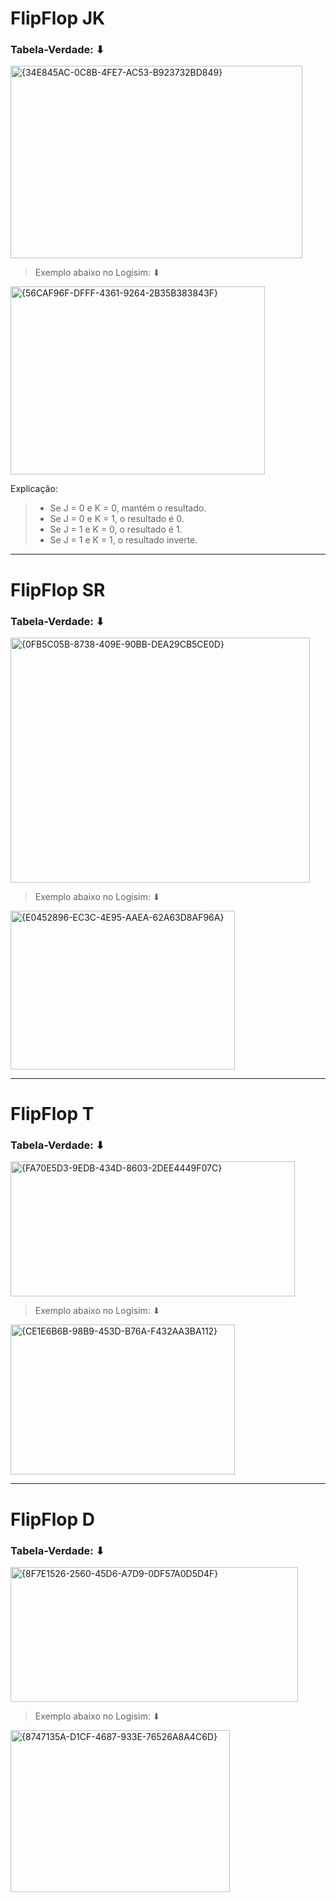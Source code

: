 
# FlipFlop JK 

### Tabela-Verdade: ⬇

<img width="467" height="308" alt="{34E845AC-0C8B-4FE7-AC53-B923732BD849}" src="https://github.com/user-attachments/assets/d88255f6-b28e-43c5-973f-888ddf79ebc4" /> <br>

> Exemplo abaixo no Logisim: ⬇

<img width="407" height="301" alt="{56CAF96F-DFFF-4361-9264-2B35B383843F}" src="https://github.com/user-attachments/assets/be9e09f3-088e-4073-a55d-687a471c413c" /> <br>


Explicação:

> - Se J = 0 e K = 0, mantém o resultado.
> - Se J = 0 e K = 1, o resultado é 0.
> - Se J = 1 e K = 0, o resultado é 1.
> - Se J = 1 e K = 1, o resultado inverte.

---

# FlipFlop SR

### Tabela-Verdade: ⬇

<img width="479" height="392" alt="{0FB5C05B-8738-409E-90BB-DEA29CB5CE0D}" src="https://github.com/user-attachments/assets/9fbe3d5e-8302-4a41-aa13-5bf8db377590" /> <br>

> Exemplo abaixo no Logisim: ⬇
<img width="359" height="254" alt="{E0452896-EC3C-4E95-AAEA-62A63D8AF96A}" src="https://github.com/user-attachments/assets/4f484f91-85a9-43cf-8a63-70c3105a92eb" />

---

# FlipFlop T

### Tabela-Verdade: ⬇

<img width="455" height="216" alt="{FA70E5D3-9EDB-434D-8603-2DEE4449F07C}" src="https://github.com/user-attachments/assets/0ec28608-33da-4bec-a5dd-2753d87c0ef4" />
 <br>

> Exemplo abaixo no Logisim: ⬇
<img width="359" height="240" alt="{CE1E6B6B-98B9-453D-B76A-F432AA3BA112}" src="https://github.com/user-attachments/assets/af74dd85-cde3-4f7e-8a82-f02fa1b0f53b" />


---

# FlipFlop D

### Tabela-Verdade: ⬇

<img width="460" height="216" alt="{8F7E1526-2560-45D6-A7D9-0DF57A0D5D4F}" src="https://github.com/user-attachments/assets/d4723f95-e8bd-44d7-a05a-b3135245ada3" />

 <br>

> Exemplo abaixo no Logisim: ⬇
<img width="351" height="259" alt="{8747135A-D1CF-4687-933E-76526A8A4C6D}" src="https://github.com/user-attachments/assets/e57b298e-7270-4130-ab75-dab5d0ee6812" />




